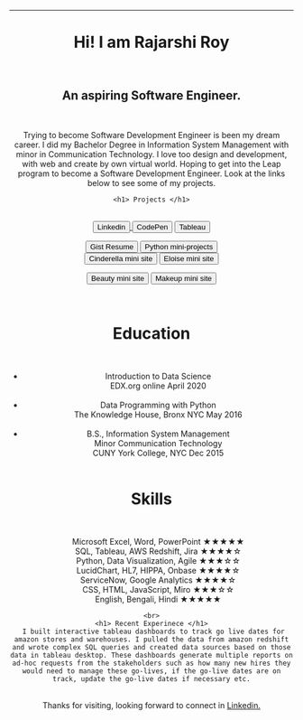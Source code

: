 <head>

  <!--link href="main.css" rel="stylesheet"-->
</head>
<body>
  <header>
  <hr> 
       <h1> Hi! I am Rajarshi Roy</h1> 
    <br>
    <h2>  An aspiring Software Engineer. </h2>
    <br>
     <p class="text"> Trying to become Software Development Engineer is been my dream career. I did my Bachelor Degree in Information System Management with minor in Communication Technology. I love too design and development, with web and create by own virtual world. Hoping to get into the Leap program to become a Software Development Engineer.  Look at the links below to see some of my projects. <br> 
       
    <h1> Projects </h1>
  <center>
      <br>
      <a href='http://www.linkedin.com/in/royrajarshi1/'><button> Linkedin </button> </a>
      <a href='https://codepen.io/rajarshi/'><button>CodePen</button></a>
      <a href='https://public.tableau.com/profile/rajarshiroy.design#!/'><button> Tableau </button> </a>

<a href="https://gist.github.com/rajarshi98/54c19408882afb47da8f830360effc53/"><button>Gist Resume</button></a>
    <a href="https://github.com/rajarshi98/pythone.projects.git"><button>Python mini-projects</button></a>
      <br>
    <a href="https://rajarshi98.github.io/cinderella/pages/twist.html"><button>Cinderella mini site</button></a> 
    <a href="https://rajarshi98.github.io/Eloise/"><button>Eloise mini site</button></a>

<a href="https://rajarshi98.github.io/beauty/"><button>Beauty mini site</button></a>
    <a href="https://rajarshi98.github.io/RimmelLondon/"><button>Makeup mini site</button></a>
     
 
    
   <br>
    <h1>Education</h1> <br> <ul>
      <li>Introduction to Data Science 
        <br> EDX.org online April 2020</li>
      <br>
  <li>Data Programming with Python <br>
   The Knowledge House, Bronx NYC May 2016</li>
      <br>
  <li>B.S., Information System Management 
    <br>
Minor Communication Technology
    <br>
CUNY York College, NYC Dec 2015</li>
 <br>
</ul>
    
 <h1> Skills </h1> <br>
<ul> Microsoft Excel, Word, PowerPoint ★★★★★ <br>
SQL, Tableau, AWS Redshift, Jira ★★★★☆ <br>
Python, Data Visualization, Agile ★★★☆☆ <br>
LucidChart, HL7, HIPPA, Onbase ★★★★☆ <br>
ServiceNow, Google Analytics ★★★★☆ <br>
CSS, HTML, JavaScript, Miro ★★★☆☆ <br> 
English, Bengali, Hindi ★★★★★ <br> </ul>
 


</center>
  
    <br>
    <h1> Recent Experinece </h1>
     I built interactive tableau dashboards to track go live dates for amazon stores and warehouses. I pulled the data from amazon redshift and wrote complex SQL queries and created data sources based on those data in tableau desktop. These dashboards generate multiple reports on ad-hoc requests from the stakeholders such as how many new hires they would need to manage these go-lives, if the go-live dates are on track, update the go-live dates if necessary etc.
   
 <br>
  Thanks for visiting, looking forward to connect in <a href='http://www.linkedin.com/in/royrajarshi1/'> Linkedin.</a>
  <br>
  <br>
  </header>
</body>
